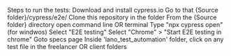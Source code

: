 Steps to run the tests:
Download and install cypress.io
Go to that {Source folder}/cypress/e2e/
Clone this repository in the folder
From the {Source folder} directory open command line OR terminal
Type "npx cypress open" (for windwos)
Select "E2E testing"
Select "Chrome" > "Start E2E testing in chrome"
Goto specs page
Inside 'lano_test_automation' folder, click on any test file in the freelancer OR client folders